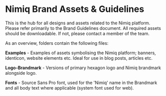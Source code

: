# Nimiq Brand Assets & Guidelines

This is the hub for all designs and assets related to the Nimiq platform. Please refer primarily to the Brand Guidelines document. All required assets should be downloadable. If not, please contact a member of the team.



As an overview, folders contain the following files:

**Examples** - Examples of assets symbolising the Nimiq platform; banners, identicon, website elements etc. Ideal for use in blog posts, articles etc.

**Logo-Brandmark** - Versions of primary hexagon logo and Nimiq brandmark alongside logo.

**Fonts** - Source Sans Pro font, used for the 'Nimiq' name in the Brandmark and all body text where applicable (system font used for web).
